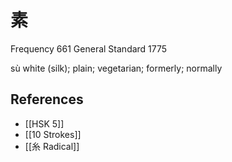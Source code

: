 # 素
Frequency 661
General Standard 1775

sù
white (silk); plain; vegetarian; formerly; normally

## References
- [[HSK 5]]
- [[10 Strokes]]
- [[糸 Radical]]